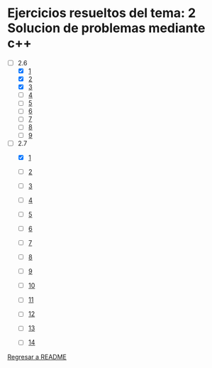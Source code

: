 # Ejercicios resueltos del tema: 2 Solucion de problemas mediante c++


* [ ] 2.6
    * [x] [1](e2.6.1.cpp)
    * [x] [2](e2.6.2.cpp)
    * [x] [3](e2.6.3.cpp)
    * [ ] [4](e2.6.4.cpp)
    * [ ] [5](e2.6.5.cpp)
    * [ ] [6](e2.6.6.cpp)
    * [ ] [7](e2.6.7.cpp)
    * [ ] [8](e2.6.8.cpp)
    * [ ] [9](e2.6.9.cpp)
    
* [ ] 2.7
    * [x] [1](e2.7.1.cpp)
    * [ ] [2](e2.7.1.cpp)
    * [ ] [3](e2.7.1.cpp)
    * [ ] [4](e2.7.1.cpp)
    * [ ] [5](e2.7.1.cpp)
    * [ ] [6](e2.7.1.cpp)
    * [ ] [7](e2.7.1.cpp)
    * [ ] [8](e2.7.1.cpp)
    * [ ] [9](e2.7.1.cpp)
    * [ ] [10](e2.7.1.cpp)
    * [ ] [11](e2.7.1.cpp)
    * [ ] [12](e2.7.1.cpp)
    * [ ] [13](e2.7.1.cpp)
    * [ ] [14](e2.7.1.cpp)


[Regresar a README](../../README.md)